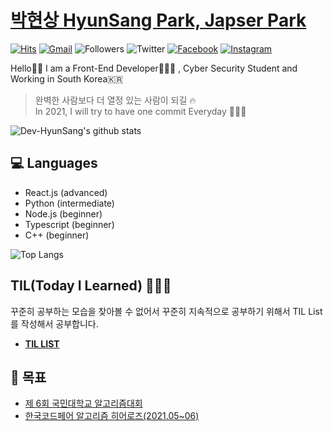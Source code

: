 # [박현상 HyunSang Park, Japser Park](https://www.parkhyunsang.com/)
[![Hits](https://hits.seeyoufarm.com/api/count/incr/badge.svg?url=https%3A%2F%2Fgithub.com%2FDev-HyunSang&count_bg=%2379C83D&title_bg=%23555555&icon=&icon_color=%23E7E7E7&title=hits&edge_flat=false)](https://hits.seeyoufarm.com)
[![Gmail](https://img.shields.io/badge/-hyun.sang@parkhyunsang.com-d14836?style=flat&logo=Gmail&logoColor=white&link=mailto:hyun.sang@parkhyunsang.com)](mailto:hyun.sang@parkhyunsang.com)
![Followers](https://img.shields.io/github/followers/Dev-HyunSang?style=social)
![Twitter](https://img.shields.io/twitter/follow/hyunsang_0625?style=social)
[![Facebook](https://img.shields.io/badge/-HyunSangPark-1877f2?style=flat&logo=facebook&logoColor=white&link=https://www.facebook.com/hyun.sang.0625)](https://www.facebook.com/hyun.sang.0625)
[![Instagram](https://img.shields.io/badge/-im_hyun.sang-ff69b4?style=flat&logo=Instagram&logoColor=white)](https://www.instagram.com/im_hyun.sang/)

Hello🤟🏻 I am a Front-End Developer🧑🏻‍💻 , Cyber Security Student and Working in South Korea🇰🇷

> 완벽한 사람보다 더 열정 있는 사람이 되길 🔥  
In 2021, I will try to have one commit Everyday 🧑🏻‍💻

![Dev-HyunSang's github stats](https://github-readme-stats.vercel.app/api?username=Dev-HyunSang&show_icons=true&theme=radical)

## 💻 Languages
- React.js (advanced)
- Python (intermediate)
- Node.js (beginner)
- Typescript (beginner)
- C++ (beginner)

![Top Langs](https://github-readme-stats.vercel.app/api/top-langs/?username=Dev-HyunSang&layout=compact)

## TIL(Today I Learned) 🧑🏻‍💻
꾸준히 공부하는 모습을 찾아볼 수 없어서 꾸준히 지속적으로 공부하기 위해서 TIL List를 작성해서 공부합니다.
- [**TIL LIST**](https://www.notion.so/hyunsang0625/TIL-Today-I-Learned-0e23ed9e31fb40f2a4f3cd0be041a46c)
## 🧪 목표
- [제 6회 국민대학교 알고리즘대회](https://softwarecontest.kookmin.ac.kr/)
- [한국코드페어 알고리즘 히어로즈(2021.05~06)](https://kcf.or.kr/codefair/program/heros)
